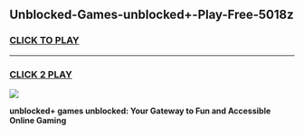 
## Unblocked-Games-unblocked+-Play-Free-5018z
<h3>
<a href="https://premium76.site?title=unblocked+&ref=21A">CLICK TO PLAY</a></h3>
<hr>

<h3>
<a href="https://premium76.site?title=unblocked+&ref=21A">CLICK 2 PLAY</a>
  
</h3>

<a href="https://premium76.site?title=unblocked+&ref=21A"><img src="https://clearcache.store/games.png"></a>


**unblocked+ games unblocked: Your Gateway to Fun and Accessible Online Gaming**

